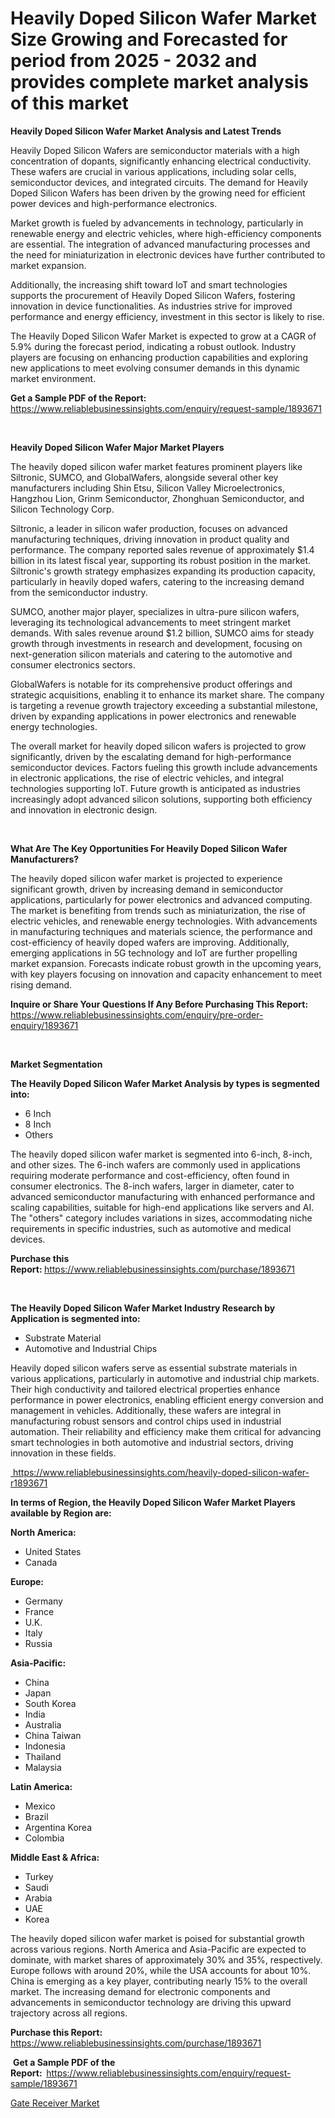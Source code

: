 <p><h1>Heavily Doped Silicon Wafer Market Size Growing and Forecasted for period from 2025 - 2032 and provides complete market analysis of this market</h1></p><p><strong>Heavily Doped Silicon Wafer Market Analysis and Latest Trends</strong></p>
<p><p>Heavily Doped Silicon Wafers are semiconductor materials with a high concentration of dopants, significantly enhancing electrical conductivity. These wafers are crucial in various applications, including solar cells, semiconductor devices, and integrated circuits. The demand for Heavily Doped Silicon Wafers has been driven by the growing need for efficient power devices and high-performance electronics. </p><p>Market growth is fueled by advancements in technology, particularly in renewable energy and electric vehicles, where high-efficiency components are essential. The integration of advanced manufacturing processes and the need for miniaturization in electronic devices have further contributed to market expansion. </p><p>Additionally, the increasing shift toward IoT and smart technologies supports the procurement of Heavily Doped Silicon Wafers, fostering innovation in device functionalities. As industries strive for improved performance and energy efficiency, investment in this sector is likely to rise. </p><p>The Heavily Doped Silicon Wafer Market is expected to grow at a CAGR of 5.9% during the forecast period, indicating a robust outlook. Industry players are focusing on enhancing production capabilities and exploring new applications to meet evolving consumer demands in this dynamic market environment.</p></p>
<p><strong>Get a Sample PDF of the Report:&nbsp;</strong> <a href="https://www.reliablebusinessinsights.com/enquiry/request-sample/1893671?utm_campaign=2268&utm_medium=2&utm_source=Github&utm_content=ia&utm_term=06042025&utm_id=heavily-doped-silicon-wafer">https://www.reliablebusinessinsights.com/enquiry/request-sample/1893671</a></p>
<p>&nbsp;</p>
<p><strong>Heavily Doped Silicon Wafer Major Market Players</strong></p>
<p><p>The heavily doped silicon wafer market features prominent players like Siltronic, SUMCO, and GlobalWafers, alongside several other key manufacturers including Shin Etsu, Silicon Valley Microelectronics, Hangzhou Lion, Grinm Semiconductor, Zhonghuan Semiconductor, and Silicon Technology Corp.</p><p>Siltronic, a leader in silicon wafer production, focuses on advanced manufacturing techniques, driving innovation in product quality and performance. The company reported sales revenue of approximately $1.4 billion in its latest fiscal year, supporting its robust position in the market. Siltronic's growth strategy emphasizes expanding its production capacity, particularly in heavily doped wafers, catering to the increasing demand from the semiconductor industry.</p><p>SUMCO, another major player, specializes in ultra-pure silicon wafers, leveraging its technological advancements to meet stringent market demands. With sales revenue around $1.2 billion, SUMCO aims for steady growth through investments in research and development, focusing on next-generation silicon materials and catering to the automotive and consumer electronics sectors.</p><p>GlobalWafers is notable for its comprehensive product offerings and strategic acquisitions, enabling it to enhance its market share. The company is targeting a revenue growth trajectory exceeding a substantial milestone, driven by expanding applications in power electronics and renewable energy technologies.</p><p>The overall market for heavily doped silicon wafers is projected to grow significantly, driven by the escalating demand for high-performance semiconductor devices. Factors fueling this growth include advancements in electronic applications, the rise of electric vehicles, and integral technologies supporting IoT. Future growth is anticipated as industries increasingly adopt advanced silicon solutions, supporting both efficiency and innovation in electronic design.</p></p>
<p>&nbsp;</p>
<p><strong>What Are The Key Opportunities For Heavily Doped Silicon Wafer Manufacturers?</strong></p>
<p><p>The heavily doped silicon wafer market is projected to experience significant growth, driven by increasing demand in semiconductor applications, particularly for power electronics and advanced computing. The market is benefiting from trends such as miniaturization, the rise of electric vehicles, and renewable energy technologies. With advancements in manufacturing techniques and materials science, the performance and cost-efficiency of heavily doped wafers are improving. Additionally, emerging applications in 5G technology and IoT are further propelling market expansion. Forecasts indicate robust growth in the upcoming years, with key players focusing on innovation and capacity enhancement to meet rising demand.</p></p>
<p><strong>Inquire or Share Your Questions If Any Before Purchasing This Report:</strong> <a href="https://www.reliablebusinessinsights.com/enquiry/pre-order-enquiry/1893671?utm_campaign=2268&utm_medium=2&utm_source=Github&utm_content=ia&utm_term=06042025&utm_id=heavily-doped-silicon-wafer">https://www.reliablebusinessinsights.com/enquiry/pre-order-enquiry/1893671</a></p>
<p>&nbsp;</p>
<p><strong>Market Segmentation</strong></p>
<p><strong>The Heavily Doped Silicon Wafer Market Analysis by types is segmented into:</strong></p>
<p><ul><li>6 Inch</li><li>8 Inch</li><li>Others</li></ul></p>
<p><p>The heavily doped silicon wafer market is segmented into 6-inch, 8-inch, and other sizes. The 6-inch wafers are commonly used in applications requiring moderate performance and cost-efficiency, often found in consumer electronics. The 8-inch wafers, larger in diameter, cater to advanced semiconductor manufacturing with enhanced performance and scaling capabilities, suitable for high-end applications like servers and AI. The "others" category includes variations in sizes, accommodating niche requirements in specific industries, such as automotive and medical devices.</p></p>
<p><strong>Purchase this Report:&nbsp;</strong><a href="https://www.reliablebusinessinsights.com/purchase/1893671?utm_campaign=2268&utm_medium=2&utm_source=Github&utm_content=ia&utm_term=06042025&utm_id=heavily-doped-silicon-wafer">https://www.reliablebusinessinsights.com/purchase/1893671</a></p>
<p>&nbsp;</p>
<p><strong>The Heavily Doped Silicon Wafer Market Industry Research by Application is segmented into:</strong></p>
<p><ul><li>Substrate Material</li><li>Automotive and Industrial Chips</li></ul></p>
<p><p>Heavily doped silicon wafers serve as essential substrate materials in various applications, particularly in automotive and industrial chip markets. Their high conductivity and tailored electrical properties enhance performance in power electronics, enabling efficient energy conversion and management in vehicles. Additionally, these wafers are integral in manufacturing robust sensors and control chips used in industrial automation. Their reliability and efficiency make them critical for advancing smart technologies in both automotive and industrial sectors, driving innovation in these fields.</p></p>
<p><a href="https://www.reliablebusinessinsights.com/heavily-doped-silicon-wafer-r1893671?utm_campaign=2268&utm_medium=2&utm_source=Github&utm_content=ia&utm_term=06042025&utm_id=heavily-doped-silicon-wafer">&nbsp;https://www.reliablebusinessinsights.com/heavily-doped-silicon-wafer-r1893671</a></p>
<p><strong>In terms of Region, the Heavily Doped Silicon Wafer Market Players available by Region are:</strong></p>
<p>
    <p> <strong> North America: </strong>
        <ul>
            <li>United States</li>
            <li>Canada</li>
        </ul>
        </p> 
    <p> <strong> Europe: </strong>
        <ul>
            <li>Germany</li>
            <li>France</li>
            <li>U.K.</li>
            <li>Italy</li>
            <li>Russia</li>
        </ul>
        </p> 
    <p> <strong> Asia-Pacific: </strong>
        <ul>
            <li>China</li>
            <li>Japan</li>
            <li>South Korea</li>
            <li>India</li>
            <li>Australia</li>
            <li>China Taiwan</li>
            <li>Indonesia</li>
            <li>Thailand</li>
            <li>Malaysia</li>
        </ul>
        </p> 
    <p> <strong> Latin America: </strong>
        <ul>
            <li>Mexico</li>
            <li>Brazil</li>
            <li>Argentina Korea</li>
            <li>Colombia</li>
        </ul>
        </p> 
    <p> <strong> Middle East & Africa: </strong>
        <ul>
            <li>Turkey</li>
            <li>Saudi</li>
            <li>Arabia</li>
            <li>UAE</li>
            <li>Korea</li>
        </ul>
    </p>
    </p>
<p><p>The heavily doped silicon wafer market is poised for substantial growth across various regions. North America and Asia-Pacific are expected to dominate, with market shares of approximately 30% and 35%, respectively. Europe follows with around 20%, while the USA accounts for about 10%. China is emerging as a key player, contributing nearly 15% to the overall market. The increasing demand for electronic components and advancements in semiconductor technology are driving this upward trajectory across all regions.</p></p>
<p><strong>Purchase this Report: </strong><a href="https://www.reliablebusinessinsights.com/purchase/1893671?utm_campaign=2268&utm_medium=2&utm_source=Github&utm_content=ia&utm_term=06042025&utm_id=heavily-doped-silicon-wafer">https://www.reliablebusinessinsights.com/purchase/1893671</a></p>
<p>&nbsp;<strong>Get a Sample PDF of the Report:&nbsp;&nbsp;</strong><a href="https://www.reliablebusinessinsights.com/enquiry/request-sample/1893671?utm_campaign=2268&utm_medium=2&utm_source=Github&utm_content=ia&utm_term=06042025&utm_id=heavily-doped-silicon-wafer">https://www.reliablebusinessinsights.com/enquiry/request-sample/1893671</a></p>
<p><strong></strong></p>
<p><p><a href="https://github.com/rileymgdorcas/Market-Research-Report-List-1/blob/main/gate-receiver-market.md?utm_campaign=2268&utm_medium=2&utm_source=Github&utm_content=ia&utm_term=06042025&utm_id=heavily-doped-silicon-wafer">Gate Receiver Market</a></p></p>